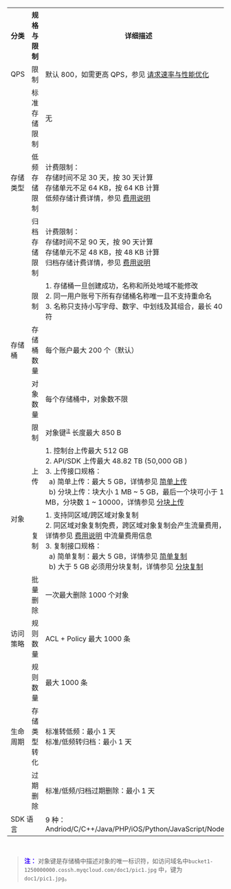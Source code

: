 <table>
    <tr>
        <th>分类</th> 
        <th>规格与限制</th> 
    			<th>详细描述</th> 
   </tr>
    <tr>
        <td>QPS</td>
    			<td>限制</td>
    			<td>默认 800，如需更高 QPS，参见 <a href="/document/product/436/13653">请求速率与性能优化</a> </td>
    </tr>
    	 <tr>
        <td rowspan="3">存储类型</td>
    			<td>标准存储限制</td>
    			<td>无</td>
    </tr>
    	 <tr>
        <td>低频存储限制</td>
    			<td>计费限制：<br>存储时间不足 30 天，按 30 天计算<br>存储单元不足 64 KB，按 64 KB 计算<br>低频存储计费详情，参见 <a href="/document/product/436/6239">费用说明</a></td>
    </tr>
    	 <tr>
        <td>归档存储限制</td>
    			<td>计费限制：<br>存储时间不足 90 天，按 90 天计算<br>存储单元不足 48 KB，按 48 KB 计算<br>归档存储计费详情，参见 <a href="/document/product/572/8736">费用说明</a></td>				
    </tr>
     <tr>
        <td rowspan="3">存储桶</td>
    			<td>限制</td>
    			<td>1. 存储桶一旦创建成功，名称和所处地域不能修改<br>2. 同一用户账号下所有存储桶名称唯一且不支持重命名<br>3. 名称只支持小写字母、数字、中划线及其组合，最长 40 字符</td>
     </tr>
    	 <tr>
    			<td> 存储桶数量</td>
    			<td>每个账户最大 200 个（默认）</td>
    		</tr>
    			<td> 对象数量</td>
    			<td> 每个存储桶中，对象数不限</td>
    		<tr>
    			<td rowspan="4">对象</td>
    			<td>限制</td>
    			<td >对象键<sup><font size=-2><a href="#add">注</a></font></sup> 长度最大 850 B </td>
    		</tr>
    			<tr>
    			<td>上传</td>
    			<td>1. 控制台上传最大 512 GB<br>2. API/SDK 上传最大 48.82 TB (50,000 GB )<br>3. 上传接口规格：<br>&nbsp;&nbsp;a) 简单上传：最大 5 GB，详情参见 <a href="/document/product/436/14113">简单上传</a> <br>&nbsp;&nbsp;b) 分块上传：块大小 1 MB ~ 5 GB，最后一个块可小于 1 MB，分块数 1 ~ 10000，详情参见 <a href="/document/product/436/14112">分块上传</a></td>
    		</tr>
    		<tr>
    			<td >复制</td>
    			<td >1. 支持同区域/跨区域对象复制<br>2. 同区域对象复制免费，跨区域对象复制会产生流量费用，详情参见 <a href="/document/product/436/6239">费用说明</a> 中流量费用信息  <br>3. 复制接口规格：<br>&nbsp;&nbsp;a) 简单复制：最大 5 GB，详情参见 <a href="/document/product/436/14117">简单复制</a><br>&nbsp;&nbsp;b) 大于 5 GB 必须用分块复制，详情参见 <a href="/document/product/436/14118">分块复制</a></td>
    		</tr>
    		<tr>
    			<td>批量删除</td>
    			<td>一次最大删除 1000 个对象</td>
    		</tr>
    		 <tr>
    			<td >访问策略</td>
    			<td >规则数量</td>
    			<td >ACL + Policy 最大 1000 条</td>
    		</tr>
    		<tr>
    			<td rowspan="3">生命周期</td>
    			<td>规则数量</td>
    			<td >最大 1000 条</td>
    		</tr>
    		<tr>
    			<td >存储类型转化</td>
    			<td >标准转低频：最小 1 天<br>标准/低频转归档：最小 1 天 </td>
    		</tr>
    		 <tr>
    			<td >过期删除</td>
    			<td >标准/低频/归档过期删除：最小 1 天</td>
    		</tr>         
    		<tr>
    			<td colspan="2">SDK 语言</td>
    			<td >9 种：<br>Andriod/C/C++/Java/PHP/iOS/Python/JavaScript/Node.js </td>
    </tr>
</table>

<a id="add">&nbsp;</a><!-- 定义锚点 --> 
> <font color="#3300ff">**注：**</font>
> 对象键是存储桶中描述对象的唯一标识符，如访问域名中`bucket1-1250000000.cossh.myqcloud.com/doc1/pic1.jpg` 中，键为`doc1/pic1.jpg`。
